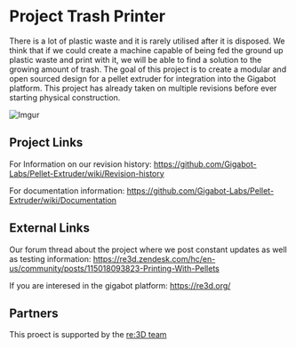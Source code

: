 # Project Trash Printer
There is a lot of plastic waste and it is rarely utilised after it is disposed. We think that if we could create a machine capable of being fed the ground up plastic waste and print with it, we will be able to find a solution to the growing amount of trash. The goal of this project is to create a modular and open sourced design for a pellet extruder for integration into the Gigabot platform. This project has already taken on multiple revisions before ever starting physical construction.

![Imgur](http://i.imgur.com/fS8b5e9.png)

## Project Links

For Information on our revision history: <https://github.com/Gigabot-Labs/Pellet-Extruder/wiki/Revision-history>

For documentation information: <https://github.com/Gigabot-Labs/Pellet-Extruder/wiki/Documentation>

## External Links

Our forum thread about the project where we post constant updates as well as testing information: <https://re3d.zendesk.com/hc/en-us/community/posts/115018093823-Printing-With-Pellets>

If you are interesed in the gigabot platform: <https://re3d.org/>

## Partners

This proect is supported by the [re:3D team](https://re3d.org/about/)
